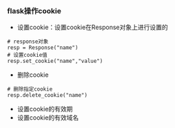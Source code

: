 ### flask操作cookie

* 设置cookie：设置cookie在Response对象上进行设置的

```
# response对象
resp = Response("name")
# 设置cookie值
resp.set_cookie("name","value")
```

* 删除cookie

```
# 删除指定cookie
resp.delete_cookie("name")
```

* 设置cookie的有效期
* 设置cookie的有效域名



